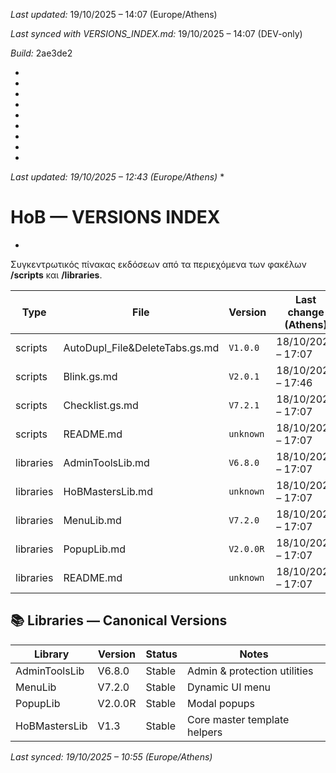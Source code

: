 *Last updated:* 19/10/2025 – 14:07 (Europe/Athens)

*Last synced with VERSIONS_INDEX.md:* 19/10/2025 – 14:07 (DEV-only)

*Build:* 2ae3de2



*



*



*

*
*
*
*
*
*
*Last updated: 19/10/2025 – 12:43 (Europe/Athens)*
*

# HoB — VERSIONS INDEX
*

Συγκεντρωτικός πίνακας εκδόσεων από τα περιεχόμενα των φακέλων **/scripts** και **/libraries**.

| Type | File | Version | Last change (Athens) | Build | Path |
|---|---|---|---|---|---|
| scripts | AutoDupl_File&DeleteTabs.gs.md | `V1.0.0` | 18/10/2025 – 17:07 | `5f59753` | [scripts/AutoDupl_File&DeleteTabs.gs.md](/scripts/AutoDupl_File&DeleteTabs.gs.md) |
| scripts | Blink.gs.md | `V2.0.1` | 18/10/2025 – 17:46 | `262d556` | [scripts/Blink.gs.md](/scripts/Blink.gs.md) |
| scripts | Checklist.gs.md | `V7.2.1` | 18/10/2025 – 17:07 | `5f59753` | [scripts/Checklist.gs.md](/scripts/Checklist.gs.md) |
| scripts | README.md | `unknown` | 18/10/2025 – 17:07 | `5f59753` | [scripts/README.md](/scripts/README.md) |
| libraries | AdminToolsLib.md | `V6.8.0` | 18/10/2025 – 17:07 | `5f59753` | [libraries/AdminToolsLib.md](/libraries/AdminToolsLib.md) |
| libraries | HoBMastersLib.md | `unknown` | 18/10/2025 – 17:07 | `5f59753` | [libraries/HoBMastersLib.md](/libraries/HoBMastersLib.md) |
| libraries | MenuLib.md | `V7.2.0` | 18/10/2025 – 17:07 | `5f59753` | [libraries/MenuLib.md](/libraries/MenuLib.md) |
| libraries | PopupLib.md | `V2.0.0R` | 18/10/2025 – 17:07 | `5f59753` | [libraries/PopupLib.md](/libraries/PopupLib.md) |
| libraries | README.md | `unknown` | 18/10/2025 – 17:07 | `5f59753` | [libraries/README.md](/libraries/README.md) |

## 📚 Libraries — Canonical Versions

| Library        | Version | Status  | Notes                          |
|----------------|---------|---------|--------------------------------|
| AdminToolsLib  | V6.8.0  | Stable  | Admin & protection utilities   |
| MenuLib        | V7.2.0  | Stable  | Dynamic UI menu                |
| PopupLib       | V2.0.0R | Stable  | Modal popups                   |
| HoBMastersLib  | V1.3    | Stable  | Core master template helpers   |

*Last synced: 19/10/2025 – 10:55 (Europe/Athens)*
